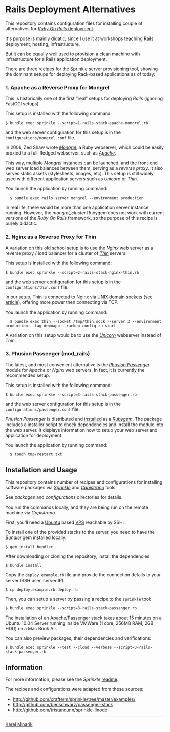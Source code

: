 # Rails Deployment Alternatives

This repository contains configuration files for installing couple of alternatives for [_Ruby On Rails_ deployment](http://rubyonrails.org/deploy).

It's purpose is mainly didatic, since I use it at workshops teaching Rails deployment, hosting, infrastructure.

But it can be equally well used to provision a clean machine with infrastructure for a Rails application deployment.

There are three recipes for the [Sprinkle](http://github.com/crafterm/sprinkle) server provisioning tool,
showing the dominant setups for deploying Rack-based applications as of today:

### 1. Apache as a Reverse Proxy for Mongrel ###

This is historically one of the first “real” setups for deploying _Rails_ (ignoring FastCGI setups).

This setup is installed with the following command:

    $ bundle exec sprinkle --script=1-rails-stack-apache-mongrel.rb

and the web server configuration for this setup is in the `configurations/mongrel.conf` file.

In 2006, Zed Shaw wrote [_Mongrel_](http://rubyforge.org/projects/mongrel), a Ruby webserver,
which could be easily proxied to a full-fledged webserver, such as [_Apache_](http://en.wikipedia.org/wiki/Apache_HTTP_Server).

This way, multiple _Mongrel_ instances can be launched, and the front-end web server load balances between them,
serving as a _reverse proxy_. It also serves static assets (stylesheets, images, etc). This setup is still widely used
with different application servers such as _Unicorn_ or _Thin_.

You launch the application by running command:

      $ bundle exec rails server mongrel --environment production

In real life, there would be more than one application server instance running. However, the _mongrel_cluster_ Rubygem
does not work with current versions of the _Ruby On Rails_ framework, so the purpose of this recipe is purely didactic.


### 2. Nginx as a Reverse Proxy for Thin ###

A variation on this old school setup is to use the [_Nginx_](http://en.wikipedia.org/wiki/Nginx) web server as a reverse proxy /
load balancer for a cluster of [_Thin_](http://code.macournoyer.com/thin/) servers.

This setup is installed with the following command:

    $ bundle exec sprinkle --script=2-rails-stack-nginx-thin.rb

and the web server configuration for this setup is in the `configurations/thin.conf` file.

In our setup, Thin is connected to Nginx via [UNIX domain sockets](http://en.wikipedia.org/wiki/Unix_domain_socket)
(see [article](http://macournoyer.wordpress.com/2008/01/26/get-intimate-with-your-load-balancer-tonight/)),
offering more power then connecting via TCP.

You launch the application by running command:

      $ bundle exec thin --socket /tmp/thin.sock --server 3 --environment production --tag demoapp --rackup config.ru start

A variation on this setup would be to use the [_Unicorn_](http://unicorn.bogomips.org/) webserver instead of _Thin_.


### 3. Phusion Passenger (mod_rails) ###

The latest, and most convenient alternative is the [_Phusion Passenger_](http://en.wikipedia.org/wiki/Phusion_Passenger) module
for _Apache_ or _Nginx_ web servers. In fact, it is currently the recommended setup.

This setup is installed with the following command:

    $ bundle exec sprinkle --script=3-rails-stack-passenger.rb

and the web server configuration for this setup is in the `configurations/passenger.conf` file.

_Phusion Passenger_ is distributed and [installed](http://www.modrails.com/install.html) as a [_Rubygem_](http://rubygems.org/).
The package includes a installer script to check dependencies and install the module into the web server.
It displays information how to setup your web server and application for deployment.

You launch the application by running command:

      $ touch tmp/restart.txt


## Installation and Usage ##

This repository contains number of recipes and configurations for installing software packages
via [_Sprinkle_](http://github.com/crafterm/sprinkle) and [_Capistrano_](http://github.com/capistrano/capistrano) tools.

See _packages_ and _configurations_ directories for details.

You run the commands locally, and they are being run on the remote machine via _Capistrano_.

First, you'll need a [Ubuntu](http://www.ubuntu.com/server) based [VPS](http://en.wikipedia.org/wiki/Virtual_private_server) reachable by SSH.

To install one of the provided stacks to the server, you need to have the
[_Bundler_](http://gembundler.com/) gem installed locally:

    $ gem install bundler

After downloading or cloning the repository, install the dependencies:

    $ bundle install

Copy the `deploy.example.rb` file and provide the connection details to your server (SSH user, server IP):

    $ cp deploy.example.rb deploy.rb

Then, you can setup a server by passing a recipe to the `sprinkle` tool:

    $ bundle exec sprinkle --script=3-rails-stack-passenger.rb

The installation of an Apache/Passenger stack takes about 15 minutes on a Ubuntu 10.04 Server running
inside VMWare (1 core, 256MB RAM, 2GB HDD) on a Mac Book Air.

You can also preview packages, their dependencies and verifications:

    $ bundle exec sprinkle --test --cloud --verbose --script=3-rails-stack-passenger.rb


## Information

For more information, please see the _Sprinkle_ [readme](http://github.com/crafterm/sprinkle/tree/master/README.markdown).

The recipes and configurations were adapted from these sources:

* <http://github.com/crafterm/sprinkle/tree/master/examples/>
* <http://github.com/benschwarz/passenger-stack>
* <http://github.com/tristandunn/sprinkle-linode>

---

[Karel Minarik](http://karmi.cz)
